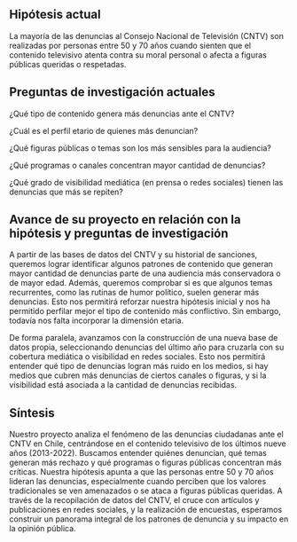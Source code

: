 ## Hipótesis actual 

La mayoría de las denuncias al Consejo Nacional de Televisión (CNTV) son realizadas por personas entre 50 y 70 años cuando sienten que el contenido televisivo atenta contra su moral personal o afecta a figuras públicas queridas o respetadas. 

## Preguntas de investigación actuales 

¿Qué tipo de contenido genera más denuncias ante el CNTV? 

¿Cuál es el perfil etario de quienes más denuncian? 

¿Qué figuras públicas o temas son los más sensibles para la audiencia? 

¿Qué programas o canales concentran mayor cantidad de denuncias? 

¿Qué grado de visibilidad mediática (en prensa o redes sociales) tienen las denuncias que más se repiten? 

## Avance de su proyecto en relación con la hipótesis y preguntas de investigación 

A partir de las bases de datos del CNTV y su historial de sanciones, queremos lograr identificar algunos patrones de contenido que generan mayor cantidad de denuncias parte de una audiencia más conservadora o de mayor edad. Además, queremos comprobar si es que algunos temas recurrentes, como las rutinas de humor político, suelen generar más denuncias. Esto nos permitirá reforzar nuestra hipótesis inicial y nos ha permitido perfilar mejor el tipo de contenido más conflictivo. Sin embargo, todavía nos falta incorporar la dimensión etaria.  

De forma paralela, avanzamos con la construcción de una nueva base de datos propia, seleccionando denuncias del último año para cruzarla con su cobertura mediática o visibilidad en redes sociales. Esto nos permitirá entender qué tipo de denuncias logran más ruido en los medios, si hay medios que cubren más denuncias de ciertos canales o figuras, y si la visibilidad está asociada a la cantidad de denuncias recibidas. 

 

## Síntesis  

Nuestro proyecto analiza el fenómeno de las denuncias ciudadanas ante el CNTV en Chile, centrándose en el contenido televisivo de los últimos nueve años (2013-2022). Buscamos entender quiénes denuncian, qué temas generan más rechazo y qué programas o figuras públicas concentran más críticas. Nuestra hipótesis apunta a que las personas entre 50 y 70 años lideran las denuncias, especialmente cuando perciben que los valores tradicionales se ven amenazados o se ataca a figuras públicas queridas. A través de la recopilación de datos del CNTV, el cruce con artículos y publicaciones en redes sociales, y la realización de encuestas, esperamos construir un panorama integral de los patrones de denuncia y su impacto en la opinión pública. 